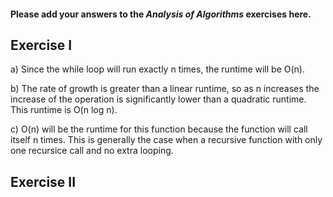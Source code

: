 #### Please add your answers to the **_Analysis of Algorithms_** exercises here.

## Exercise I

a) Since the while loop will run exactly n times, the runtime will be O(n).

b) The rate of growth is greater than a linear runtime, so as n increases the increase of the operation is significantly lower than a quadratic runtime. This runtime is O(n log n).

c) O(n) will be the runtime for this function because the function will call itself n times. This is generally the case when a recursive function with only one recursice call and no extra looping.

## Exercise II
